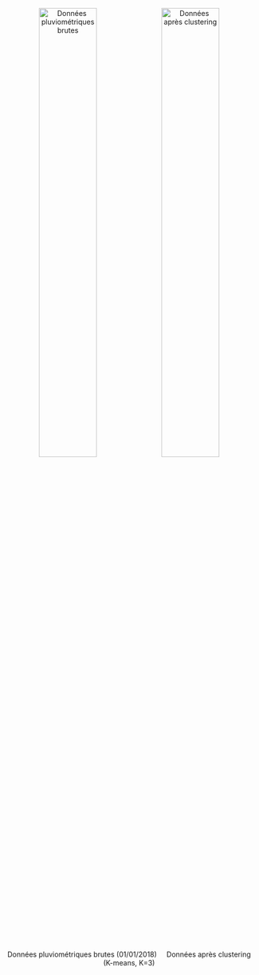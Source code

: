 <p align="center">
  <img src="figures/firstday_raw.gif" width="48%" alt="Données pluviométriques brutes"/>
  <img src="figures/kmeans_3_map.gif" width="48%" alt="Données après clustering"/>
</p>
<p align="center">
  Données pluviométriques brutes (01/01/2018) &nbsp;&nbsp;&nbsp; Données après clustering (K-means, K=3)
</p>
